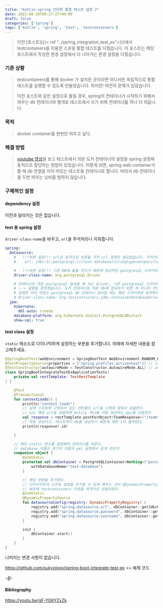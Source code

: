 ```yaml
---
title: "kotlin-spring 간단한 통합 테스트 설정 2"
date: 2021-08-26T08:27:27+09:00 
draft: false 
categories: ['spring']
tags: ['kotlin', 'spring', 'test', 'testcontainers']
---
```


> 이전 [포스트]({{< ref "../spring_integration_test_ex">}})에서 testcontainers를 이용한 스프링 통합 테스트를 다뤘습니다.
> 이 포스트는 해당 포스트에서 작성한 환경 설정에서 더 나아가는 환경 설정을 다뤘습니다.

### 기존 상황

> testcontainers를 통해 docker 가 설치된 곳이라면 어디서든 독립적으로 통합 테스트를 실행할 수 있도록 만들었습니다.
> 하지만! 여전히 문제가 있었습니다.
>
> 이전 포스트와 같은 설정으로 돌릴 경우, spring의 컨테이너가 시작하기 위해서 띄우는 db 컨테이너와 별개로 테스트에서 쓰기 위해 컨테이너를 하나 더 띄웁니다.

### 목적

> docker container를 한번만 띄우고 싶다.

### 해결 방법

> [youtube 영상](https://youtu.be/gF-YG6YZxZk)을 보고 테스트에서 띄운 도커 컨테이너의 설정을
> spring 설정에 동적으로 할당하는 방법이 있었습니다. 이렇게 되면, spring web container가 뜰 때 db 연결을 이미 떠있는 테스트용 컨테이너로 합니다.
> 따라서 db 컨테이너를 두번 띄우는 낭비를 범하지 않습니다.

### 구체적인 설정

#### dependency 설정

이전과 달라지는 것은 없습니다.

#### test 용 spring 설정

`driver-class-name`을 바꾸고, `url`을 주석처리나 지워줍니다.

```yaml
spring:
  datasource:
    #   !!!바뀐 설정!!! url은 동적으로 설정될 거라 url 설정은 필요없습니다. 주석처리나 삭제를 부탁드립니다.
    #    url: jdbc:tc:postgresql:///test-database?stringtype=unspecified

    #   !!!바뀐 설정!!! 기존 DB에 붙을 것이기 때문에 정상적인 postgresql 드라이버를 써도 됩니다.. 
    driver-class-name: org.postgresql.Driver

    # 컨테이너로 띄운 postgresql 접속할 때 쓰는 driver, 기존 postgresql 드라이버는 동작하지 않습니다.. 
    # ㄴ-> 설명을 잘못했습니다. 도커 컨테이너로 띄운 db에 접속하기 위한 게 아니라 컨테이너를 띄우는 것까지 포함한 driver. 
    # 실제로 이미 떠있는 postgresql db 컨테이너 접속할 때는 해당 드라이버로 동작하지 않습니다. ㅈㅅ 
    # driver-class-name: org.testcontainers.jdbc.ContainerDatabaseDriver
  jpa:
    hibernate:
      ddl-auto: create
    database-platform: org.hibernate.dialect.PostgreSQL9Dialect
    show-sql: true
```

#### test class 설정

`static` 메소드로 다이나믹하게 설정하는 부분을 추가합니다. 아래에 자세한 내용을 참고해주세요.

```kotlin
@SpringBootTest(webEnvironment = SpringBootTest.WebEnvironment.RANDOM_PORT)
@TestPropertySource(properties = ["spring.profiles.active=test"]) // can override any propertysource
@TestConstructor(autowireMode = TestConstructor.AutowireMode.ALL) // autowire without @autowired
class SpringBootIntegrateTestExApplicationTests(
    private val restTemplate: TestRestTemplate
) {

    @Test
    @Transactional
    fun contextLoads() {
        println("context loads")
        // 실제 스프링에 구현되어 있는 컨트롤러 url을 스펙에 맞춰서 호출한다.
        // 나는 해당 url을 호출하면 entity 하나를 자동 생성하는 api를 만들었다. 
        val response = restTemplate.postForObject<TeamResponse>("/team")
        // 자동 생성이고, 테스트마다 db를 생성하기 때문에 매번 1이 출력된다.
        println(response?.id)

    }

    // 해당 static 변수를 설정해야 컨테이너를 띄운다. 
    // database 이름은 하기의 이름과 yml 설정에서 같게 만든다. 
    companion object {
        @JvmStatic
        protected val dbContainer = PostgreSQLContainer<Nothing>("postgres:latest").apply {
            withDatabaseName("test-database")
        }

        // 해당 부분을 추가한다. 
        // 다이나믹하게 스프링 설정을 추가할 수 있게 해주는 것이 @DynamicPropertySource다. 
        // 애초에 testcontainers 지원을 목적으로 만들어졌다. 
        @JvmStatic
        @DynamicPropertySource
        fun datasourceConfig(registry: DynamicPropertyRegistry) {
            registry.add("spring.datasource.url", dbContainer::getJdbcUrl)
            registry.add("spring.datasource.password", dbContainer::getPassword)
            registry.add("spring.datasource.username", dbContainer::getUsername)
        }

        init {
            dbContainer.start()
        }
    }
}
```

나머지는 변경 사항이 없습니다.

https://github.com/sukyology/spring-boot-integrate-test-ex <= 예제 코드

-끝-

#### Bibliography

https://youtu.be/gF-YG6YZxZk
